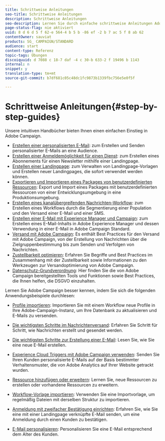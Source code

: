 ```yaml
---
title: Schrittweise Anleitungen
seo-title: Schrittweise Anleitungen
description: Schrittweise Anleitungen
seo-description: Lernen Sie durch einfache schrittweise Anleitungen Adobe Campaign kennen und erleben Sie die Vorteile dieser Lösung.
page-status-flag: nie aktiviert
uuid: 8 d 6 d 5 f 62-e 564-4 b 5 b -86 ef -2 b 7 ac 5 f 8 ab 62
contentOwner: sauviat
products: SG_ CAMPAIGN/STANDARD
audience: start
content-type: Referenz
topic-tags: Übungen
discoiquuid: d 7088 c 18-7 daf -4 c 30-b 633-2 f 19496 b 1143
internal: n
snippet: y
translation-type: tm+mt
source-git-commit: b7df681c05c48dc1fc9873b1339fbc756e5e0f5f

---
```



# Schrittweise Anleitungen{#step-by-step-guides}

Unsere intuitiven Handbücher bieten Ihnen einen einfachen Einstieg in Adobe Campaign.

* [Erstellen einer personalisierten E-Mail](https://docs.campaign.adobe.com/doc/standard/getting_started/en/ACS_GettingStartedEmail.html): zum Erstellen und Senden personalisierter E-Mails an eine Audience.
* [Erstellen einer Anmeldemöglichkeit für einen Dienst](https://docs.campaign.adobe.com/doc/standard/getting_started/en/ACS_GettingStartedLandingPages.html): zum Erstellen eines Abonnements für einen Newsletter mithilfe einer Landingpage.
* [Erstellen einer Landingpage](https://docs.campaign.adobe.com/doc/standard/getting_started/en/ACS_CreateLandingPage.html): zum Verwalten von Landingpage-Vorlagen und Erstellen neuer Landingpages, die sofort verwendet werden können.
* [Exportieren und Importieren eines Packages von benutzerdefinierten Ressourcen](https://docs.campaign.adobe.com/doc/standard/getting_started/en/ACS_ImportExport.html): Export und Import eines Packages mit benutzerdefinierten Ressourcen von einer Entwicklungsumgebung in eine Produktionsumgebung.
* [Erstellen eines kanalübergreifenden Nachrichten-Workflow](https://docs.campaign.adobe.com/doc/standard/getting_started/en/ACS_WorkflowSegmentation.html): zum Erstellen eines Workflows durch die Segmentierung einer Population und den Versand einer E-Mail und einer SMS.
* [Erstellen einer E-Mail mit Experience Manager und Campaign](https://docs.campaign.adobe.com/doc/standard/getting_started/en/ACS_AEM.html): zum Erstellen eines E-Mail-Inhalts in Adobe Experience Manager und dessen Verwendung in einer E-Mail in Adobe Campaign Standard.
* [Versand mit Adobe Campaign](https://docs.campaign.adobe.com/doc/standard/getting_started/en/ACS_DeliveryBestPractices.html): Es enthält Best Practices für den Versand mit Adobe Campaign, von der Erstellung von Nachrichten über die Zielgruppenbestimmung bis zum Senden und Verfolgen von Nachrichten.
* [Zustellbarkeit optimieren](https://docs.campaign.adobe.com/doc/standard/getting_started/en/ACS_Deliverability.html): Erfahren Sie Begriffe und Best Practices im Zusammenhang mit der Zustellbarkeit sowie Informationen zu den Werkzeugen zur Versandoptimierung von Adobe Campaign.
* [Datenschutz-Grundverordnung](https://docs.campaign.adobe.com/doc/standard/getting_started/en/ACS_GDPR.html): Hier finden Sie die von Adobe Campaign bereitgestellten Tools und Funktionen sowie Best Practices, die Ihnen helfen, die DSGVO einzuhalten.

Lernen Sie Adobe Campaign besser kennen, indem Sie sich die folgenden Anwendungsbeispiele durchlesen:

* [Profile importieren](../../automating/using/importing-data.md#example--import-workflow-template): Importieren Sie mit einem Workflow neue Profile in Ihre Adobe-Campaign-Instanz, um Ihre Datenbank zu aktualisieren und E-Mails zu versenden.
* [Die wichtigsten Schritte im Nachrichtenversand](../../channels/using/key-steps-to-send-a-message.md): Erfahren Sie Schritt für Schritt, wie Nachrichten erstellt und gesendet werden.

* [Die wichtigsten Schritte zur Erstellung einer E-Mail](../../designing/using/about-email-content-design.md#designing-an-email-content-from-scratch): Lesen Sie, wie Sie eine neue E-Mail erstellen.
* [Experience Cloud Triggers mit Adobe Campaign verwenden](../../integrating/using/abandonment-triggers-use-cases.md): Senden Sie Ihren Kunden personalisierte E-Mails auf der Basis bestimmter Verhaltensmuster, die von Adobe Analytics auf Ihrer Website getrackt wurden.
* [Ressource hinzufügen oder erweitern](../../developing/using/key-steps-of-adding-a-resource.md): Lernen Sie, neue Ressourcen zu erstellen oder vorhandene Ressourcen zu erweitern.
* [Workflow-Vorlage importieren](../../automating/using/importing-data.md#example--import-workflow-template): Verwenden Sie eine Importvorlage, um regelmäßig Dateien mit derselben Struktur zu importieren.
* [Anmeldung mit zweifacher Bestätigung einrichten](../../channels/using/setting-up-a-double-opt-in-process.md): Erfahren Sie, wie Sie eine mit einer Landingpage verknüpfte E-Mail senden, um eine Anmeldung durch einen Kunden zu bestätigen.
* [E-Mail personalisieren](../../designing/using/example--email-personalization.md): Personalisieren Sie eine E-Mail entsprechend dem Alter des Kunden.

